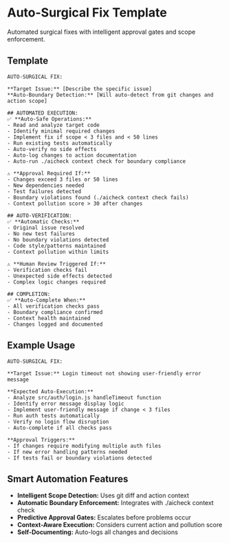 # Auto-Surgical Fix Template

Automated surgical fixes with intelligent approval gates and scope enforcement.

## Template

```
AUTO-SURGICAL FIX:

**Target Issue:** [Describe the specific issue]
**Auto-Boundary Detection:** [Will auto-detect from git changes and action scope]

## AUTOMATED EXECUTION:
✅ **Auto-Safe Operations:**
- Read and analyze target code
- Identify minimal required changes
- Implement fix if scope < 3 files and < 50 lines
- Run existing tests automatically
- Auto-verify no side effects
- Auto-log changes to action documentation
- Auto-run ./aicheck context check for boundary compliance

⚠️ **Approval Required If:**
- Changes exceed 3 files or 50 lines
- New dependencies needed
- Test failures detected
- Boundary violations found (./aicheck context check fails)
- Context pollution score > 30 after changes

## AUTO-VERIFICATION:
✅ **Automatic Checks:**
- Original issue resolved
- No new test failures
- No boundary violations detected
- Code style/patterns maintained
- Context pollution within limits

⚠️ **Human Review Triggered If:**
- Verification checks fail
- Unexpected side effects detected
- Complex logic changes required

## COMPLETION:
✅ **Auto-Complete When:**
- All verification checks pass
- Boundary compliance confirmed
- Context health maintained
- Changes logged and documented
```

## Example Usage

```
AUTO-SURGICAL FIX:

**Target Issue:** Login timeout not showing user-friendly error message

**Expected Auto-Execution:**
- Analyze src/auth/login.js handleTimeout function
- Identify error message display logic
- Implement user-friendly message if change < 3 files
- Run auth tests automatically
- Verify no login flow disruption
- Auto-complete if all checks pass

**Approval Triggers:**
- If changes require modifying multiple auth files
- If new error handling patterns needed
- If tests fail or boundary violations detected
```

## Smart Automation Features

- **Intelligent Scope Detection:** Uses git diff and action context
- **Automatic Boundary Enforcement:** Integrates with ./aicheck context check
- **Predictive Approval Gates:** Escalates before problems occur
- **Context-Aware Execution:** Considers current action and pollution score
- **Self-Documenting:** Auto-logs all changes and decisions